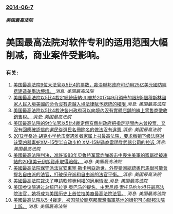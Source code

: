 ### [2014-06-7](/news/2014/06/7/index.md)

##### 美国最高法院
#  美国最高法院对软件专利的适用范围大幅削减，商业案件受影响。




### 有关:

1. [美国最高法院9位大法官以5比4的票数，裁決聯邦政府可动用25亿美元國防經费建造美墨边境墙。 ](/zh/news/2019/07/26/美国最高法院9位大法官以5比4的票数-裁決聯邦政府可动用25亿美元國防經费建造美墨边境墙.md) _消息: 美国最高法院_
2. [美国最高法院以5比4裁定總統唐納·川普於2017年9月頒佈的限制5個穆斯林國家人民入境美國的命令沒有逾越入境法律賦予總統的權限 ](/zh/news/2018/06/26/美国最高法院以5比4裁定總統唐納-川普於2017年9月頒佈的限制5個穆斯林國家人民入境美國的命令沒有逾越入境法律賦予總統.md) _消息: 美国最高法院_
3. [美国最高法院以5比4裁決各州政府可以向境內沒有實體店舖的線上零售商徵收銷售稅。 ](/zh/news/2018/06/21/美国最高法院以5比4裁決各州政府可以向境內沒有實體店舖的線上零售商徵收銷售稅.md) _消息: 美国最高法院_
4. [美国最高法院的9位法官以5比4裁定俄亥俄州政府把指定期間內未曾投票，又沒有回應確認信的選民從選民名冊除名的做法沒有違憲 ](/zh/news/2018/06/11/美国最高法院的9位法官以5比4裁定俄亥俄州政府把指定期間內未曾投票-又沒有回應確認信的選民從選民名冊除名的做法沒有違憲.md) _消息: 美国最高法院_
5. [2012年桑迪·胡克小学枪击案遇难者家属上书最高法院，要求撤销下级法庭对该案凶器毒蛇XM-15型半自动步枪 XM-15制造商雷明登武器公司的控诉 ](/zh/news/2016/11/15/2012年桑迪-胡克小学枪击案遇难者家属上书最高法院-要求撤销下级法庭对该案凶器毒蛇XM-15型半自动步枪-XM-15制.md) _消息: 美国最高法院_
6. [美國最高法院判決，准許1983年贝鲁特军营炸弹袭击中喪生美軍的家屬從被凍結的20億美元伊朗資產取得賠償。 ](/zh/news/2016/04/20/美國最高法院判決-准許1983年贝鲁特军营炸弹袭击中喪生美軍的家屬從被凍結的20億美元伊朗資產取得賠償.md) _消息: 美国最高法院_
7. [美國最高法院保守派法官安東寧·斯卡利亞逝世，外界猜測總統奧巴馬很可能會提名自由派的法官，打破保守派和自由派的法官平衡。 ](/zh/news/2016/02/13/美國最高法院保守派法官安東寧-斯卡利亞逝世-外界猜測總統奧巴馬很可能會提名自由派的法官-打破保守派和自由派的法官平衡.md) _消息: 美国最高法院_
8. [ 美國最高法院裁決了申請軟體專利權的適用情況 ](/zh/news/2013/12/6/美國最高法院裁決了申請軟體專利權的適用情況.md) _消息: 美国最高法院_
9. [ 美国参议院通过总统巴拉克·奥巴马的提名，由索尼娅·索托马约尔担任最高法院法官，她将成为美国历史上首位拉美裔最高法院法官。](/zh/news/2009/08/6/美国参议院通过总统巴拉克-奥巴马的提名-由索尼娅-索托马约尔担任最高法院法官-她将成为美国历史上首位拉美裔最高法院法官.md) _消息: 美国最高法院_
10. [美國最高法院以5-4裁定，被囚禁於關塔那摩灣海軍基地的嫌犯可向聯邦法院上訴。](/zh/news/2008/06/12/美國最高法院以5-4裁定-被囚禁於關塔那摩灣海軍基地的嫌犯可向聯邦法院上訴.md) _消息: 美国最高法院_
